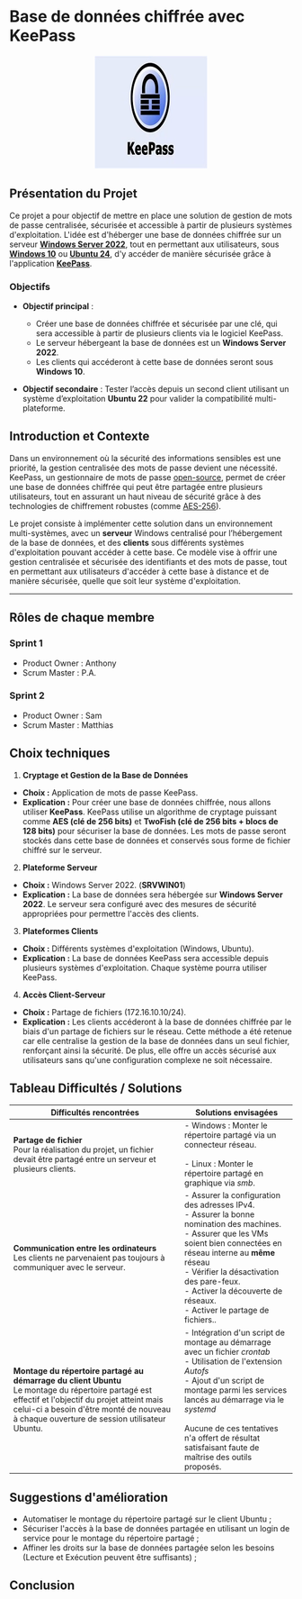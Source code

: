 # Base de données chiffrée avec KeePass
<p align="center">
  <img src="https://github.com/WildCodeSchool/TSSR-2409-JAUNE-P1-G2-GestionBaseDeDonnesSecuriseeDeMotsDePasse/blob/A-verifier/Install%20Server/LogoKeePass.jpg?raw=true" alt="Logo KeePass" width="200"/>  
</p>

## Présentation du Projet

Ce projet a pour objectif de mettre en place une solution de gestion de mots de passe centralisée, sécurisée et accessible à partir de plusieurs systèmes d'exploitation. L'idée est d'héberger une base de données chiffrée sur un serveur [**Windows Server 2022**](https://www.microsoft.com/fr-fr/windows-server), tout en permettant aux utilisateurs, sous [**Windows 10**](https://www.microsoft.com/fr-fr/software-download/windows10) ou [**Ubuntu 24**](https://www.ubuntu-fr.org/), d'y accéder de manière sécurisée grâce à l'application [**KeePass**](https://keepass.info/).

### Objectifs

- **Objectif principal** :
  - Créer une base de données chiffrée et sécurisée par une clé, qui sera accessible à partir de plusieurs clients via le logiciel KeePass.
  - Le serveur hébergeant la base de données est un **Windows Server 2022**.
  - Les clients qui accéderont à cette base de données seront sous **Windows 10**.
  
- **Objectif secondaire** : Tester l’accès depuis un second client utilisant un système d’exploitation **Ubuntu 22** pour valider la compatibilité multi-plateforme.

## Introduction et Contexte

Dans un environnement où la sécurité des informations sensibles est une priorité, la gestion centralisée des mots de passe devient une nécessité. KeePass, un gestionnaire de mots de passe [open-source](https://fr.wikipedia.org/wiki/Open_source), permet de créer une base de données chiffrée qui peut être partagée entre plusieurs utilisateurs, tout en assurant un haut niveau de sécurité grâce à des technologies de chiffrement robustes (comme [AES-256](https://www.malekal.com/quest-ce-que-le-chiffrement-aes-et-comment-ca-marche/)).

Le projet consiste à implémenter cette solution dans un environnement multi-systèmes, avec un **serveur** Windows centralisé pour l’hébergement de la base de données, et des **clients** sous différents systèmes d'exploitation pouvant accéder à cette base. Ce modèle vise à offrir une gestion centralisée et sécurisée des identifiants et des mots de passe, tout en permettant aux utilisateurs d'accéder à cette base à distance et de manière sécurisée, quelle que soit leur système d'exploitation.

---

## Rôles de chaque membre
### Sprint 1
- Product Owner : Anthony
- Scrum Master  : P.A.

### Sprint 2
- Product Owner : Sam
- Scrum Master  : Matthias

## Choix techniques

1. **Cryptage et Gestion de la Base de Données**

- **Choix :** Application de mots de passe KeePass.
- **Explication :** Pour créer une base de données chiffrée, nous allons utiliser **KeePass**. KeePass utilise un algorithme de cryptage puissant comme **AES (clé de 256 bits)** et **TwoFish (clé de 256 bits + blocs de 128 bits)** pour sécuriser la base de données. Les mots de passe seront stockés dans cette base de données et conservés sous forme de fichier chiffré sur le serveur.
  
2.  **Plateforme Serveur**

- **Choix :** Windows Server 2022. (**SRVWIN01**)
- **Explication :** La base de données sera hébergée sur **Windows Server 2022**. Le serveur sera configuré avec des mesures de sécurité appropriées pour permettre l'accès des clients.
  
3.  **Plateformes Clients**

- **Choix :** Différents systèmes d'exploitation (Windows, Ubuntu).
- **Explication :** La base de données KeePass sera accessible depuis plusieurs systèmes d'exploitation. Chaque système pourra utiliser KeePass.
  
4.  **Accès Client-Serveur**

- **Choix :** Partage de fichiers (172.16.10.10/24).
- **Explication :** Les clients accéderont à la base de données chiffrée par le biais d'un partage de fichiers sur le réseau. Cette méthode a été retenue car elle centralise la gestion de la base de données dans un seul fichier, renforçant ainsi la sécurité. De plus, elle offre un accès sécurisé aux utilisateurs sans qu'une configuration complexe ne soit nécessaire.

## Tableau Difficultés / Solutions

| Difficultés rencontrées                                                                                                                                                                                                                           | Solutions envisagées                                                                                                                                                                                                                                                                                                      |
| ------------------------------------------------------------------------------------------------------------------------------------------------------------------------------------------------------------------------------------------------- | ------------------------------------------------------------------------------------------------------------------------------------------------------------------------------------------------------------------------------------------------------------------------------------------------------------------------- |
| **Partage de fichier**<br>Pour la réalisation du projet, un fichier devait être partagé entre un serveur et plusieurs clients.                                                                                                                    | - Windows : Monter le répertoire partagé via un connecteur réseau. <br><br>- Linux : Monter le répertoire partagé en graphique via *smb*.                                                                                                                                                                                 |
| **Communication entre les ordinateurs**<br>Les clients ne parvenaient pas toujours à communiquer avec le serveur.                                                                                                                                 | - Assurer la configuration des adresses IPv4.<br>- Assurer la bonne nomination des machines.<br>- Assurer que les VMs soient bien connectées en réseau interne au **même** réseau<br>- Vérifier la désactivation des pare-feux.<br>- Activer la découverte de réseaux.<br>- Activer le partage de fichiers..              |
| **Montage du répertoire partagé au démarrage du client Ubuntu**<br>Le montage du répertoire partagé est effectif et l'objectif du projet atteint mais celui-ci a besoin d'être monté de nouveau à chaque ouverture de session utilisateur Ubuntu. | - Intégration d'un script de montage au démarrage avec un fichier *crontab*<br>- Utilisation de l'extension *Autofs*<br>- Ajout d'un script de montage parmi les services lancés au démarrage via le *systemd*<br><br>Aucune de ces tentatives n'a offert de résultat satisfaisant faute de maîtrise des outils proposés. |

## Suggestions d'amélioration
- Automatiser le montage du répertoire partagé sur le client Ubuntu ;
- Sécuriser l'accès à la base de données partagée en utilisant un login de service pour le montage du répertoire partagé ;
- Affiner les droits sur la base de données partagée selon les besoins (Lecture et Exécution peuvent être suffisants) ;

## Conclusion
